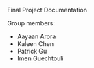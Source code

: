 Final Project Documentation

Group members:
- Aayaan Arora
- Kaleen Chen
- Patrick Gu
- Imen Guechtouli
